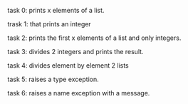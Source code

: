 task 0: prints x elements of a list.

trask 1: that prints an integer

task 2:  prints the first x elements of a list and only integers.

task 3: divides 2 integers and prints the result.

task 4: divides element by element 2 lists

task 5: raises a type exception.

task 6: raises a name exception with a message.